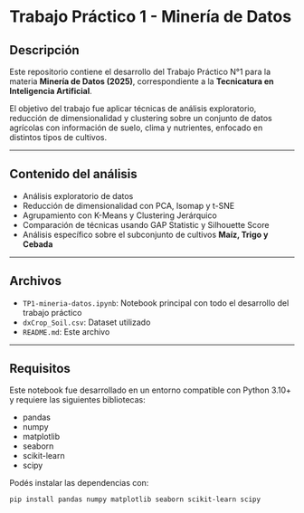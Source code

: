 # Trabajo Práctico 1 - Minería de Datos

## Descripción

Este repositorio contiene el desarrollo del Trabajo Práctico N°1 para la materia **Minería de Datos (2025)**, correspondiente a la **Tecnicatura en Inteligencia Artificial**.

El objetivo del trabajo fue aplicar técnicas de análisis exploratorio, reducción de dimensionalidad y clustering sobre un conjunto de datos agrícolas con información de suelo, clima y nutrientes, enfocado en distintos tipos de cultivos.

---

## Contenido del análisis

- Análisis exploratorio de datos
- Reducción de dimensionalidad con PCA, Isomap y t-SNE
- Agrupamiento con K-Means y Clustering Jerárquico
- Comparación de técnicas usando GAP Statistic y Silhouette Score
- Análisis específico sobre el subconjunto de cultivos **Maíz, Trigo y Cebada**

---

## Archivos

- `TP1-mineria-datos.ipynb`: Notebook principal con todo el desarrollo del trabajo práctico
- `dxCrop_Soil.csv`: Dataset utilizado
- `README.md`: Este archivo

---

## Requisitos

Este notebook fue desarrollado en un entorno compatible con Python 3.10+ y requiere las siguientes bibliotecas:

- pandas
- numpy
- matplotlib
- seaborn
- scikit-learn
- scipy

Podés instalar las dependencias con:

```bash
pip install pandas numpy matplotlib seaborn scikit-learn scipy
